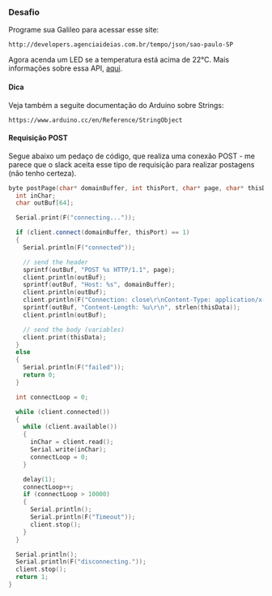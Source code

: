 ### Desafio
Programe sua Galileo para acessar esse site:

```
http://developers.agenciaideias.com.br/tempo/json/sao-paulo-SP
```

Agora acenda um LED se a temperatura está acima de 22°C. Mais informações sobre essa API, [aqui](http://developers.agenciaideias.com.br/tempo).

#### Dica

Veja também a seguite documentação do Arduino sobre Strings:

```
https://www.arduino.cc/en/Reference/StringObject
```

#### Requisição POST
Segue abaixo um pedaço de código, que realiza uma conexão POST - me parece que o slack aceita esse tipo de requisição para realizar postagens (não tenho certeza).

```cpp
byte postPage(char* domainBuffer, int thisPort, char* page, char* thisData) {
  int inChar;
  char outBuf[64];

  Serial.print(F("connecting..."));

  if (client.connect(domainBuffer, thisPort) == 1)
  {
    Serial.println(F("connected"));

    // send the header
    sprintf(outBuf, "POST %s HTTP/1.1", page);
    client.println(outBuf);
    sprintf(outBuf, "Host: %s", domainBuffer);
    client.println(outBuf);
    client.println(F("Connection: close\r\nContent-Type: application/x-www-form-urlencoded"));
    sprintf(outBuf, "Content-Length: %u\r\n", strlen(thisData));
    client.println(outBuf);

    // send the body (variables)
    client.print(thisData);
  }
  else
  {
    Serial.println(F("failed"));
    return 0;
  }

  int connectLoop = 0;

  while (client.connected())
  {
    while (client.available())
    {
      inChar = client.read();
      Serial.write(inChar);
      connectLoop = 0;
    }

    delay(1);
    connectLoop++;
    if (connectLoop > 10000)
    {
      Serial.println();
      Serial.println(F("Timeout"));
      client.stop();
    }
  }

  Serial.println();
  Serial.println(F("disconnecting."));
  client.stop();
  return 1;
}
```
